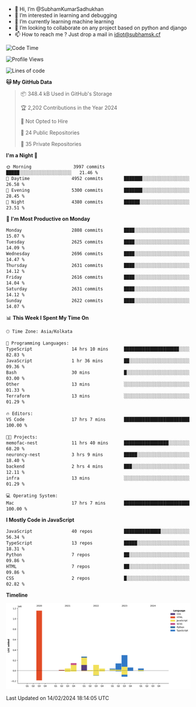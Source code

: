 - 👋 Hi, I’m @SubhamKumarSadhukhan
- 👀 I’m interested in learning and debugging
- 🌱 I’m currently learning machine learning
- 💞️ I’m looking to collaborate on any project based on python and django
- 📫 How to reach me ?
      Just drop a mail in idiot@subhamsk.cf

<!---
SubhamKumarSadhukhan/SubhamKumarSadhukhan is a ✨ special ✨ repository because its `README.md` (this file) appears on your GitHub profile.
You can click the Preview link to take a look at your changes.
--->


<!--START_SECTION:waka-->
![Code Time](http://img.shields.io/badge/Code%20Time-1%2C945%20hrs%2056%20mins-blue)

![Profile Views](http://img.shields.io/badge/Profile%20Views-0-blue)

![Lines of code](https://img.shields.io/badge/From%20Hello%20World%20I%27ve%20Written-2.4%20million%20lines%20of%20code-blue)

**🐱 My GitHub Data** 

> 📦 348.4 kB Used in GitHub's Storage 
 > 
> 🏆 2,202 Contributions in the Year 2024
 > 
> 🚫 Not Opted to Hire
 > 
> 📜 24 Public Repositories 
 > 
> 🔑 35 Private Repositories 
 > 
**I'm a Night 🦉** 

```text
🌞 Morning                3997 commits        █████░░░░░░░░░░░░░░░░░░░░   21.46 % 
🌆 Daytime                4952 commits        ███████░░░░░░░░░░░░░░░░░░   26.58 % 
🌃 Evening                5300 commits        ███████░░░░░░░░░░░░░░░░░░   28.45 % 
🌙 Night                  4380 commits        ██████░░░░░░░░░░░░░░░░░░░   23.51 % 
```
📅 **I'm Most Productive on Monday** 

```text
Monday                   2808 commits        ████░░░░░░░░░░░░░░░░░░░░░   15.07 % 
Tuesday                  2625 commits        ████░░░░░░░░░░░░░░░░░░░░░   14.09 % 
Wednesday                2696 commits        ████░░░░░░░░░░░░░░░░░░░░░   14.47 % 
Thursday                 2631 commits        ████░░░░░░░░░░░░░░░░░░░░░   14.12 % 
Friday                   2616 commits        ████░░░░░░░░░░░░░░░░░░░░░   14.04 % 
Saturday                 2631 commits        ████░░░░░░░░░░░░░░░░░░░░░   14.12 % 
Sunday                   2622 commits        ████░░░░░░░░░░░░░░░░░░░░░   14.07 % 
```


📊 **This Week I Spent My Time On** 

```text
🕑︎ Time Zone: Asia/Kolkata

💬 Programming Languages: 
TypeScript               14 hrs 10 mins      █████████████████████░░░░   82.83 % 
JavaScript               1 hr 36 mins        ██░░░░░░░░░░░░░░░░░░░░░░░   09.36 % 
Bash                     30 mins             █░░░░░░░░░░░░░░░░░░░░░░░░   03.00 % 
Other                    13 mins             ░░░░░░░░░░░░░░░░░░░░░░░░░   01.33 % 
Terraform                13 mins             ░░░░░░░░░░░░░░░░░░░░░░░░░   01.29 % 

🔥 Editors: 
VS Code                  17 hrs 7 mins       █████████████████████████   100.00 % 

🐱‍💻 Projects: 
memofac-nest             11 hrs 40 mins      █████████████████░░░░░░░░   68.20 % 
neuroncy-nest            3 hrs 9 mins        █████░░░░░░░░░░░░░░░░░░░░   18.40 % 
backend                  2 hrs 4 mins        ███░░░░░░░░░░░░░░░░░░░░░░   12.11 % 
infra                    13 mins             ░░░░░░░░░░░░░░░░░░░░░░░░░   01.29 % 

💻 Operating System: 
Mac                      17 hrs 7 mins       █████████████████████████   100.00 % 
```

**I Mostly Code in JavaScript** 

```text
JavaScript               40 repos            ██████████████░░░░░░░░░░░   56.34 % 
TypeScript               13 repos            █████░░░░░░░░░░░░░░░░░░░░   18.31 % 
Python                   7 repos             ██░░░░░░░░░░░░░░░░░░░░░░░   09.86 % 
HTML                     7 repos             ██░░░░░░░░░░░░░░░░░░░░░░░   09.86 % 
CSS                      2 repos             █░░░░░░░░░░░░░░░░░░░░░░░░   02.82 % 
```



**Timeline**

![Lines of Code chart](https://raw.githubusercontent.com/SubhamKumarSadhukhan/SubhamKumarSadhukhan/main/assets/bar_graph.png)


 Last Updated on 14/02/2024 18:14:05 UTC
<!--END_SECTION:waka-->
